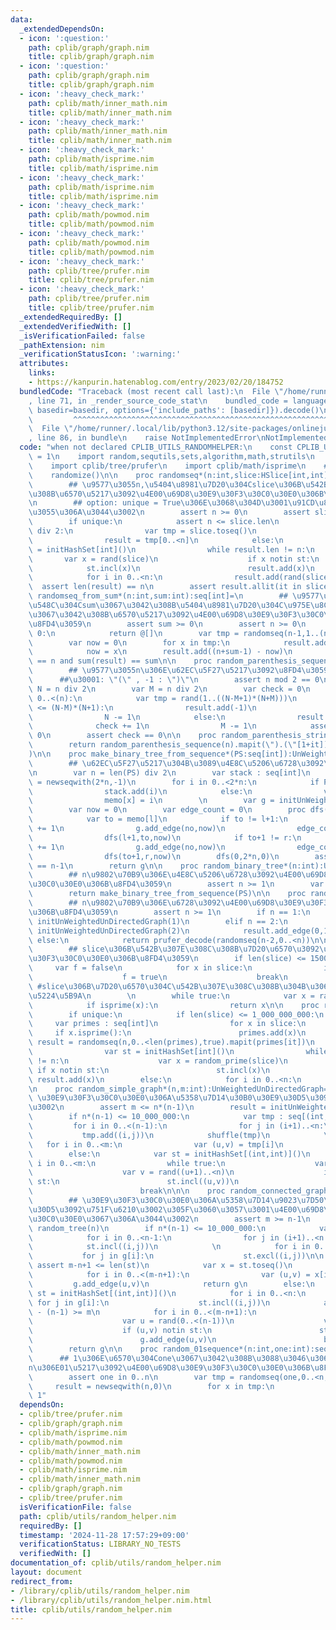 ```yaml
---
data:
  _extendedDependsOn:
  - icon: ':question:'
    path: cplib/graph/graph.nim
    title: cplib/graph/graph.nim
  - icon: ':question:'
    path: cplib/graph/graph.nim
    title: cplib/graph/graph.nim
  - icon: ':heavy_check_mark:'
    path: cplib/math/inner_math.nim
    title: cplib/math/inner_math.nim
  - icon: ':heavy_check_mark:'
    path: cplib/math/inner_math.nim
    title: cplib/math/inner_math.nim
  - icon: ':heavy_check_mark:'
    path: cplib/math/isprime.nim
    title: cplib/math/isprime.nim
  - icon: ':heavy_check_mark:'
    path: cplib/math/isprime.nim
    title: cplib/math/isprime.nim
  - icon: ':heavy_check_mark:'
    path: cplib/math/powmod.nim
    title: cplib/math/powmod.nim
  - icon: ':heavy_check_mark:'
    path: cplib/math/powmod.nim
    title: cplib/math/powmod.nim
  - icon: ':heavy_check_mark:'
    path: cplib/tree/prufer.nim
    title: cplib/tree/prufer.nim
  - icon: ':heavy_check_mark:'
    path: cplib/tree/prufer.nim
    title: cplib/tree/prufer.nim
  _extendedRequiredBy: []
  _extendedVerifiedWith: []
  _isVerificationFailed: false
  _pathExtension: nim
  _verificationStatusIcon: ':warning:'
  attributes:
    links:
    - https://kanpurin.hatenablog.com/entry/2023/02/20/184752
  bundledCode: "Traceback (most recent call last):\n  File \"/home/runner/.local/lib/python3.12/site-packages/onlinejudge_verify/documentation/build.py\"\
    , line 71, in _render_source_code_stat\n    bundled_code = language.bundle(stat.path,\
    \ basedir=basedir, options={'include_paths': [basedir]}).decode()\n          \
    \         ^^^^^^^^^^^^^^^^^^^^^^^^^^^^^^^^^^^^^^^^^^^^^^^^^^^^^^^^^^^^^^^^^^^^^^^^^^^^^^^^^\n\
    \  File \"/home/runner/.local/lib/python3.12/site-packages/onlinejudge_verify/languages/nim.py\"\
    , line 86, in bundle\n    raise NotImplementedError\nNotImplementedError\n"
  code: "when not declared CPLIB_UTILS_RANDOMHELPER:\n    const CPLIB_UTILS_RANDOMHELPER*\
    \ = 1\n    import random,sequtils,sets,algorithm,math,strutils\n    import cplib/graph/graph\n\
    \    import cplib/tree/prufer\n    import cplib/math/isprime\n    # https://kanpurin.hatenablog.com/entry/2023/02/20/184752\n\
    \    randomize()\n\n    proc randomseq*(n:int,slice:HSlice[int,int],unique:bool=false):seq[int]=\n\
    \        ## \u9577\u3055n,\u5404\u8981\u7D20\u304Cslice\u306B\u542B\u307E\u308C\
    \u308B\u6570\u5217\u3092\u4E00\u69D8\u30E9\u30F3\u30C0\u30E0\u306B\u8FD4\u3059\
    \n        ## option: unique = True\u306E\u3068\u304D\u3001\u91CD\u8907\u3092\u8A31\
    \u3055\u306A\u3044\u3002\n        assert n >= 0\n        assert slice.len >= 1\n\
    \        if unique:\n            assert n <= slice.len\n            if n >= slice.len\
    \ div 2:\n                var tmp = slice.toseq()\n                shuffle(tmp)\n\
    \                result = tmp[0..<n]\n            else:\n                var st\
    \ = initHashSet[int]()\n                while result.len != n:\n             \
    \       var x = rand(slice)\n                    if x notin st:\n            \
    \            st.incl(x)\n                        result.add(x)\n        else:\n\
    \            for i in 0..<n:\n                result.add(rand(slice))\n      \
    \  assert len(result) == n\n        assert result.allit(it in slice)\n\n    proc\
    \ randomseq_from_sum*(n:int,sum:int):seq[int]=\n        ## \u9577\u3055n,\u7DCF\
    \u548C\u304Csum\u3067\u3042\u308B\u5404\u8981\u7D20\u304C\u975E\u8CA0\u6574\u6570\
    \u3067\u3042\u308B\u6570\u5217\u3092\u4E00\u69D8\u30E9\u30F3\u30C0\u30E0\u306B\
    \u8FD4\u3059\n        assert sum >= 0\n        assert n >= 0\n        if n ==\
    \ 0:\n            return @[]\n        var tmp = randomseq(n-1,1..(n+sum-1),true).sorted()\n\
    \        var now = 0\n        for x in tmp:\n            result.add(x-now-1)\n\
    \            now = x\n        result.add((n+sum-1) - now)\n        assert len(result)\
    \ == n and sum(result) == sum\n\n    proc random_parenthesis_sequence*(n:int):seq[int]=\n\
    \        ## \u9577\u3055n\u306E\u62EC\u5F27\u5217\u3092\u8FD4\u3059\u3002\n  \
    \      ##\u30001: \"(\" , -1 : \")\"\n        assert n mod 2 == 0\n\n        var\
    \ N = n div 2\n        var M = n div 2\n        var check = 0\n        for i in\
    \ 0..<(n):\n            var tmp = rand(1..((N-M+1)*(N+M)))\n            if tmp\
    \ <= (N-M)*(N+1):\n                result.add(-1)\n                check -= 1\n\
    \                N -= 1\n            else:\n                result.add(1)\n  \
    \              check += 1\n                M -= 1\n            assert check >=\
    \ 0\n        assert check == 0\n\n    proc random_parenthesis_string*(n:int):string=\n\
    \        return random_parenthesis_sequence(n).mapit(\").(\"[1+it]).join(\"\"\
    )\n\n    proc make_binary_tree_from_sequence*(PS:seq[int]):UnWeightedUnDirectedGraph=\n\
    \        ## \u62EC\u5F27\u5217\u304B\u3089\u4E8C\u5206\u6728\u3092\u5FA9\u5143\
    \n        var n = len(PS) div 2\n        var stack : seq[int]\n        var memo\
    \ = newseqwith(2*n,-1)\n        for i in 0..<2*n:\n            if PS[i] == 1:\n\
    \                stack.add(i)\n            else:\n                var x = stack.pop()\n\
    \                memo[x] = i\n        \n        var g = initUnWeightedUnDirectedGraph(n)\n\
    \        var now = 0\n        var edge_count = 0\n        proc dfs(l,r,no:int)=\n\
    \            var to = memo[l]\n            if to != l+1:\n                now\
    \ += 1\n                g.add_edge(no,now)\n                edge_count += 1\n\
    \                dfs(l+1,to,now)\n            if to+1 != r:\n                now\
    \ += 1\n                g.add_edge(no,now)\n                edge_count += 1\n\
    \                dfs(to+1,r,now)\n        dfs(0,2*n,0)\n        assert edge_count\
    \ == n-1\n        return g\n\n    proc random_binary_tree*(n:int):UnWeightedUnDirectedGraph=\n\
    \        ## n\u9802\u70B9\u306E\u4E8C\u5206\u6728\u3092\u4E00\u69D8\u30E9\u30F3\
    \u30C0\u30E0\u306B\u8FD4\u3059\n        assert n >= 1\n        var PS = random_parenthesis_sequence(2*n)\n\
    \        return make_binary_tree_from_sequence(PS)\n\n    proc random_tree*(n:int):UnWeightedUnDirectedGraph=\n\
    \        ## n\u9802\u70B9\u306E\u6728\u3092\u4E00\u69D8\u30E9\u30F3\u30C0\u30E0\
    \u306B\u8FD4\u3059\n        assert n >= 1\n        if n == 1:\n            return\
    \ initUnWeightedUnDirectedGraph(1)\n        elif n == 2:\n            result =\
    \ initUnWeightedUnDirectedGraph(2)\n            result.add_edge(0,1)\n       \
    \ else:\n            return prufer_decode(randomseq(n-2,0..<n))\n\n    proc random_prime*(slice:HSlice[int,int]):int=\n\
    \        ## slice\u306B\u542B\u307E\u308C\u308B\u7D20\u6570\u3092\u4E00\u69D8\u30E9\
    \u30F3\u30C0\u30E0\u306B\u8FD4\u3059\n        if len(slice) <= 1500:\n       \
    \     var f = false\n            for x in slice:\n                if isprime(x):\n\
    \                    f = true\n                    break\n            assert f\
    \ #slice\u306B\u7D20\u6570\u304C\u542B\u307E\u308C\u308B\u304B\u3069\u3046\u304B\
    \u5224\u5B9A\n        \n        while true:\n            var x = rand(slice)\n\
    \            if isprime(x):\n                return x\n\n    proc random_prime_sequence*(n:int,slice:HSlice[int,int],unique:bool=false):seq[int]=\n\
    \        if unique:\n            if len(slice) <= 1_000_000_000:\n           \
    \     var primes : seq[int]\n                for x in slice:\n               \
    \     if x.isprime():\n                        primes.add(x)\n               \
    \ result = randomseq(n,0..<len(primes),true).mapit(primes[it])\n            else:\n\
    \                var st = initHashSet[int]()\n                while result.len\
    \ != n:\n                    var x = random_prime(slice)\n                   \
    \ if x notin st:\n                        st.incl(x)\n                       \
    \ result.add(x)\n        else:\n            for i in 0..<n:\n                result.add(random_prime(slice))\n\
    \n    proc random_simple_graph*(n,m:int):UnWeightedUnDirectedGraph=\n        ##\
    \ \u30E9\u30F3\u30C0\u30E0\u306A\u5358\u7D14\u30B0\u30E9\u30D5\u3092\u4F5C\u6210\
    \u3002\n        assert m <= n*(n-1)\n        result = initUnWeightedUnDirectedGraph(n)\n\
    \        if n*(n-1) <= 10_000_000:\n            var tmp : seq[(int,int)]\n   \
    \         for i in 0..<(n-1):\n                for j in (i+1)..<n:\n         \
    \           tmp.add((i,j))\n            shuffle(tmp)\n            \n         \
    \   for i in 0..<m:\n                var (u,v) = tmp[i]\n                result.add_edge(u,v)\n\
    \        else:\n            var st = initHashSet[(int,int)]()\n            for\
    \ i in 0..<m:\n                while true:\n                    var u = rand(0..<(n-1))\n\
    \                    var v = rand((u+1)..<n)\n                    if (u,v) notin\
    \ st:\n                        st.incl((u,v))\n                        result.add_edge(u,v)\n\
    \                        break\n\n\n    proc random_connected_graph*(n,m:int):UnWeightedUnDirectedGraph=\n\
    \        ## \u30E9\u30F3\u30C0\u30E0\u306A\u5358\u7D14\u9023\u7D50\u30B0\u30E9\
    \u30D5\u3092\u751F\u6210\u3002\u305F\u3060\u3057\u3001\u4E00\u69D8\u30E9\u30F3\
    \u30C0\u30E0\u3067\u306A\u3044\u3002\n        assert m >= n-1\n        var g =\
    \ random_tree(n)\n        if n*(n-1) <= 10_000_000:\n            var st = initHashSet[(int,int)]()\n\
    \            for i in 0..<n-1:\n                for j in (i+1)..<n:\n        \
    \            st.incl((i,j))\n            \n            for i in 0..<n:\n     \
    \           for j in g[i]:\n                    st.excl((i,j))\n\n           \
    \ assert m-n+1 <= len(st)\n            var x = st.toseq()\n            shuffle(x)\n\
    \            for i in 0..<(m-n+1):\n                var (u,v) = x[i]\n       \
    \         g.add_edge(u,v)\n            return g\n        else:\n            var\
    \ st = initHashSet[(int,int)]()\n            for i in 0..<n:\n               \
    \ for j in g[i]:\n                    st.incl((i,j))\n            assert n*(n-1)\
    \ - (n-1) >= m\n            for i in 0..<(m-n+1):\n                while true:\n\
    \                    var u = rand(0..<(n-1))\n                    var v = rand((u+1)..<n)\n\
    \                    if (u,v) notin st:\n                        st.incl((u,v))\n\
    \                        g.add_edge(u,v)\n                        break\n    \
    \        return g\n\n    proc random_01sequence*(n:int,one:int):seq[int]=\n  \
    \      ## 1\u306E\u6570\u304Cone\u3067\u3042\u308B\u3088\u3046\u306A\u9577\u3055\
    n\u306E01\u5217\u3092\u4E00\u69D8\u30E9\u30F3\u30C0\u30E0\u306B\u8FD4\u3059\n\
    \        assert one in 0..n\n        var tmp = randomseq(one,0..<n,true)\n   \
    \     result = newseqwith(n,0)\n        for x in tmp:\n            result[x] =\
    \ 1"
  dependsOn:
  - cplib/tree/prufer.nim
  - cplib/graph/graph.nim
  - cplib/math/isprime.nim
  - cplib/math/powmod.nim
  - cplib/math/inner_math.nim
  - cplib/math/powmod.nim
  - cplib/math/isprime.nim
  - cplib/math/inner_math.nim
  - cplib/graph/graph.nim
  - cplib/tree/prufer.nim
  isVerificationFile: false
  path: cplib/utils/random_helper.nim
  requiredBy: []
  timestamp: '2024-11-28 17:57:29+09:00'
  verificationStatus: LIBRARY_NO_TESTS
  verifiedWith: []
documentation_of: cplib/utils/random_helper.nim
layout: document
redirect_from:
- /library/cplib/utils/random_helper.nim
- /library/cplib/utils/random_helper.nim.html
title: cplib/utils/random_helper.nim
---
```

